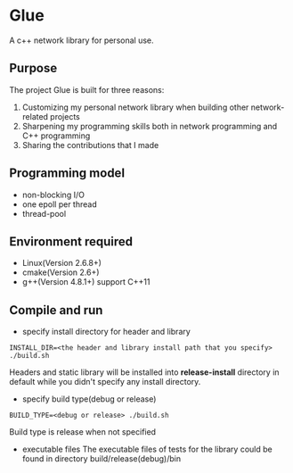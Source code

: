 Glue
=====

A c++ network library for personal use.

## Purpose

The project Glue is built for three reasons: 

1. Customizing my personal network library when building other network-related projects
2. Sharpening my programming skills both in network programming and C++ programming
3. Sharing the contributions that I made

## Programming model

* non-blocking I/O
* one epoll per thread
* thread-pool

## Environment required

* Linux(Version 2.6.8+)
* cmake(Version 2.6+)
* g++(Version 4.8.1+) support C++11 

## Compile and run

- specify install directory for header and library

```
INSTALL_DIR=<the header and library install path that you specify> ./build.sh
```
Headers and static library will be installed into **release-install** directory in default while you didn't specify any install directory.

- specify build type(debug or release)

```
BUILD_TYPE=<debug or release> ./build.sh
```
Build type is release when not specified

- executable files
The executable files of tests for the library could be found in directory build/release(debug)/bin

